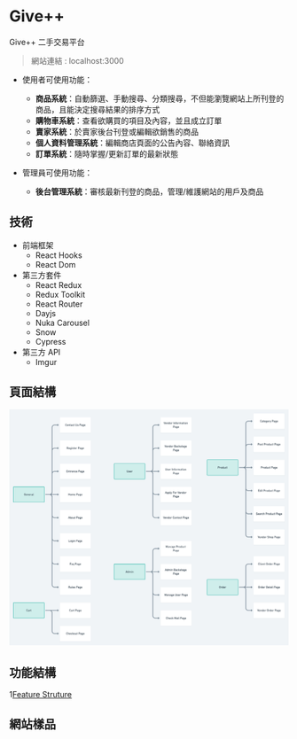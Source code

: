 # Give++
Give++ 二手交易平台

> 網站連結 : localhost:3000

- 使用者可使用功能：
  - **商品系統**：自動篩選、手動搜尋、分類搜尋，不但能瀏覽網站上所刊登的商品，且能決定搜尋結果的排序方式
  - **購物車系統**：查看欲購買的項目及內容，並且成立訂單
  - **賣家系統**：於賣家後台刊登或編輯欲銷售的商品
  - **個人資料管理系統**：編輯商店頁面的公告內容、聯絡資訊
  - **訂單系統**：隨時掌握/更新訂單的最新狀態

- 管理員可使用功能：
  - **後台管理系統**：審核最新刊登的商品，管理/維護網站的用戶及商品


## 技術
- 前端框架
    - React Hooks
    - React Dom
- 第三方套件
    - React Redux
    - Redux Toolkit
    - React Router
    - Dayjs
    - Nuka Carousel
    - Snow
    - Cypress
- 第三方 API
    - Imgur

    
## 頁面結構
![Pages Structure](https://github.com/krebikshaw/final-project/blob/master/d91a479b-a380-4a67-afa5-80eca57d8b7d.png?raw=true)


## 功能結構
1[Feature Struture]()


## 網站樣品

